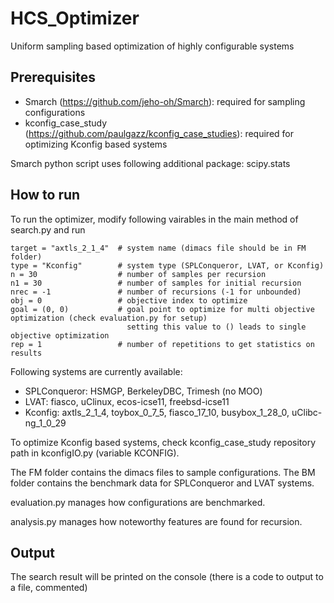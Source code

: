 # HCS_Optimizer
Uniform sampling based optimization of highly configurable systems

## Prerequisites
* Smarch (https://github.com/jeho-oh/Smarch): required for sampling configurations
* kconfig_case_study (https://github.com/paulgazz/kconfig_case_studies): required for optimizing Kconfig based systems

Smarch python script uses following additional package: scipy.stats

## How to run
To run the optimizer, modify following vairables in the main method of search.py and run

    target = "axtls_2_1_4"  # system name (dimacs file should be in FM folder)
    type = "Kconfig"        # system type (SPLConqueror, LVAT, or Kconfig)
    n = 30                  # number of samples per recursion
    n1 = 30                 # number of samples for initial recursion
    nrec = -1               # number of recursions (-1 for unbounded)
    obj = 0                 # objective index to optimize
    goal = (0, 0)           # goal point to optimize for multi objective optimization (check evaluation.py for setup)
                              setting this value to () leads to single objective optimization
    rep = 1                 # number of repetitions to get statistics on results

Following systems are currently available:
* SPLConqueror: HSMGP, BerkeleyDBC, Trimesh (no MOO)
* LVAT: fiasco, uClinux, ecos-icse11, freebsd-icse11
* Kconfig: axtls_2_1_4, toybox_0_7_5, fiasco_17_10, busybox_1_28_0, uClibc-ng_1_0_29

To optimize Kconfig based systems, check kconfig_case_study repository path in kconfigIO.py (variable KCONFIG).

The FM folder contains the dimacs files to sample configurations.
The BM folder contains the benchmark data for SPLConqueror and LVAT systems.

evaluation.py manages how configurations are benchmarked.

analysis.py manages how noteworthy features are found for recursion.

## Output
The search result will be printed on the console (there is a code to output to a file, commented)
